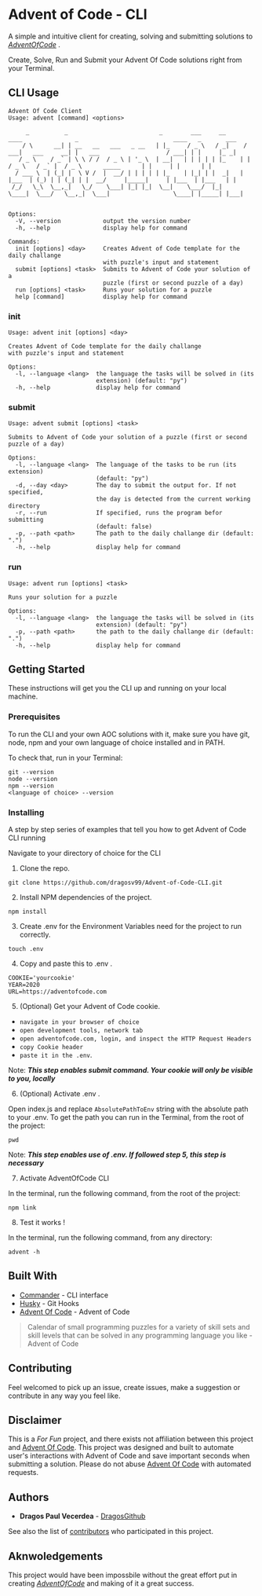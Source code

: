 # Advent of Code - CLI
A simple and intuitive client for creating, solving and submitting solutions to *[AdventOfCode](https://www.adventofcode.com)* . 

Create, Solve, Run and Submit your Advent Of Code solutions right from your Terminal.

## CLI Usage

```
Advent Of Code Client
Usage: advent [command] <options>

     _          _                          _        ___     __      ____               _                           ____   _       ___ 
    / \      __| | __   __   ___   _ __   | |_     / _ \   / _|    / ___|   ___     __| |   ___                   / ___| | |     |_ _|
   / _ \    / _` | \ \ / /  / _ \ | '_ \  | __|   | | | | | |_    | |      / _ \   / _` |  / _ \      _____      | |     | |      | | 
  / ___ \  | (_| |  \ V /  |  __/ | | | | | |_    | |_| | |  _|   | |___  | (_) | | (_| | |  __/     |_____|     | |___  | |___   | | 
 /_/   \_\  \__,_|   \_/    \___| |_| |_|  \__|    \___/  |_|      \____|  \___/   \__,_|  \___|                  \____| |_____| |___|
                                                                                                                                      

Options:
  -V, --version            output the version number
  -h, --help               display help for command

Commands:
  init [options] <day>     Creates Advent of Code template for the daily challange
                           with puzzle's input and statement
  submit [options] <task>  Submits to Advent of Code your solution of a
                           puzzle (first or second puzzle of a day)
  run [options] <task>     Runs your solution for a puzzle
  help [command]           display help for command

```

### init

```
Usage: advent init [options] <day>

Creates Advent of Code template for the daily challange
with puzzle's input and statement

Options:
  -l, --language <lang>  the language the tasks will be solved in (its
                         extension) (default: "py")
  -h, --help             display help for command

```

### submit

```
Usage: advent submit [options] <task>

Submits to Advent of Code your solution of a puzzle (first or second puzzle of a day)

Options:
  -l, --language <lang>  The language of the tasks to be run (its extension)
                         (default: "py")
  -d, --day <day>        The day to submit the output for. If not specified,
                         the day is detected from the current working directory
  -r, --run              If specified, runs the program befor submitting
                         (default: false)
  -p, --path <path>      The path to the daily challange dir (default: ".")
  -h, --help             display help for command

```

### run

```
Usage: advent run [options] <task>

Runs your solution for a puzzle

Options:
  -l, --language <lang>  the language the tasks will be solved in (its
                         extension) (default: "py")
  -p, --path <path>      the path to the daily challange dir (default: ".")
  -h, --help             display help for command
```

## Getting Started

These instructions will get you the CLI up and running on your local machine.

### Prerequisites

To run the CLI and your own AOC solutions with it, make sure you have git, node, npm and your own language of choice installed and in PATH. 

To check that, run in your Terminal:

```
git --version
node --version
npm --version
<language of choice> --version
```

### Installing

A step by step series of examples that tell you how to get Advent of Code CLI running

Navigate to your directory of choice for the CLI

1) Clone the repo.
```
git clone https://github.com/dragosv99/Advent-of-Code-CLI.git
```

2) Install NPM dependencies of the project.

```
npm install
```

3) Create .env for the Environment Variables need for the project to run correctly.

```
touch .env
```

4) Copy and paste this to .env .

```
COOKIE='yourcookie'
YEAR=2020
URL=https://adventofcode.com
```

5) (Optional) Get your Advent of Code cookie.

 - `navigate in your browser of choice` 
 - `open development tools, network tab` 
 - `open adventofcode.com, login, and inspect the HTTP Request Headers`
 - `copy Cookie header` 
 - `paste it in the .env`.  

Note: ***This step enables submit command. Your cookie will only be visible to you, locally***

6) (Optional) Activate .env .

Open index.js and replace `AbsolutePathToEnv` string with the absolute path to your .env. To get the path you can run in the Terminal, from the root of the project: 
```
pwd
``` 

Note: ***This step enables use of .env. If followed step 5, this step is necessary***

7) Activate AdventOfCode CLI

In the terminal, run the following command, from the root of the project:
```
npm link
```

8) Test it works !

In the terminal, run the following command, from any directory:
```
advent -h
```


## Built With

* [Commander](https://www.npmjs.com/package/commander) - CLI interface 
* [Husky](https://www.npmjs.com/package/husky) - Git Hooks
* [Advent Of Code](https://adventofcode.com) - Advent of Code
> Calendar of small programming puzzles for a variety of skill sets and skill levels that can be solved in any programming language you like - Advent of Code

## Contributing

Feel welcomed to pick up an issue, create issues, make a suggestion or contribute in any way you feel like.

## Disclaimer 

This is a *For Fun* project, and there exists not affiliation between this project and [Advent Of Code](https://adventofcode.com). This project was designed and built to automate user's interactions with Advent of Code and save important seconds when submitting a solution. Please do not abuse [Advent Of Code](https://adventofcode.com) with automated requests.

## Authors

* **Dragos Paul Vecerdea** - [DragosGithub](https://github.com/dragosv99)

See also the list of [contributors](https://github.com/dragosv99/Advent-of-Code-CLI/graphs/contributors) who participated in this project.

## Aknwoledgements

This project would have been impossbile without the great effort put in creating *[AdventOfCode](https://www.adventofcode.com)* and making of it a great success.


